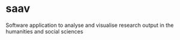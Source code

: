 # saav
Software application to analyse and visualise research output in the humanities and social sciences
